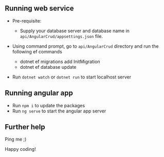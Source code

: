 ## Running web service

- Pre-requisite:
    - Supply your database server and database name in `api/AngularCrud/appsettings.json` file.

- Using command prompt, go to `api/AngularCrud` directory and run the following ef commands
    - dotnet ef migrations add InitMigration
    - dotnet ef database update

- Run `dotnet watch` or `dotnet run` to start localhost server

## Running angular app

- Run `npm i` to update the packages
- Run `ng serve` to start the angular app server

## Further help

Ping me ;)

Happy coding!
